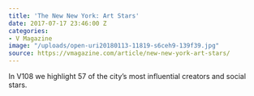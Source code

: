 ```yaml
---
title: 'The New New York: Art Stars'
date: 2017-07-17 23:46:00 Z
categories:
- V Magazine
image: "/uploads/open-uri20180113-11819-s6ceh9-139f39.jpg"
source: https://vmagazine.com/article/new-new-york-art-stars/
---
```


In V108 we highlight 57 of the city’s most influential creators and social stars. 